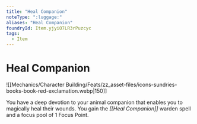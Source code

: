 ```yaml
---
title: "Heal Companion"
noteType: ":luggage:"
aliases: "Heal Companion"
foundryId: Item.yjyiO7LR3rPuzcyc
tags:
  - Item
---
```


# Heal Companion
![[Mechanics/Character Building/Feats/zz_asset-files/icons-sundries-books-book-red-exclamation.webp|150]]

You have a deep devotion to your animal companion that enables you to magically heal their wounds. You gain the _[[Heal Companion]]_ warden spell and a focus pool of 1 Focus Point.
